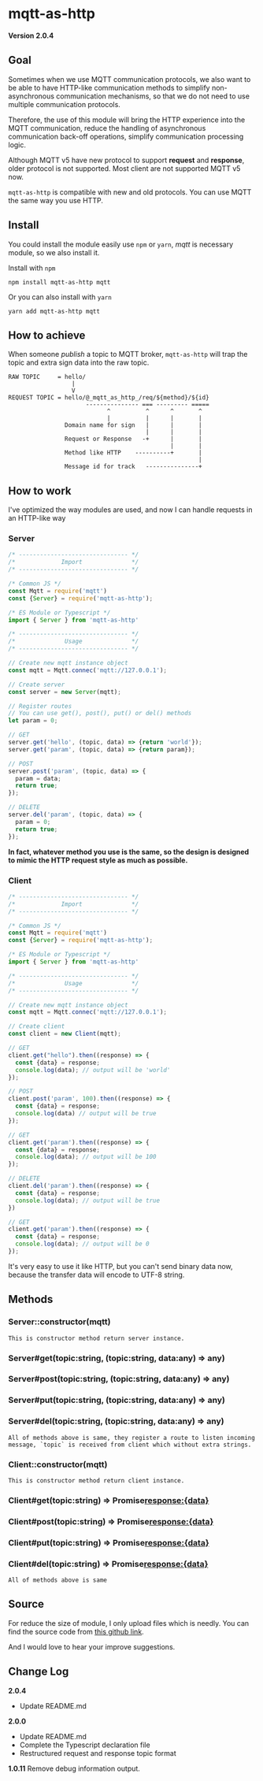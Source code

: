 # mqtt-as-http
**Version 2.0.4**

## Goal

Sometimes when we use MQTT communication protocols, we also want to be able to have HTTP-like communication methods to simplify non-asynchronous communication mechanisms, 
so that we do not need to use multiple communication protocols.

Therefore, the use of this module will bring the HTTP experience into the MQTT communication, 
reduce the handling of asynchronous communication back-off operations, simplify communication processing logic.

Although MQTT v5 have new protocol to support **request** and **response**, older protocol is not supported. Most client are not supported MQTT v5 now.

`mqtt-as-http` is compatible with new and old protocols. You can use MQTT the same way you use HTTP.

## Install
You could install the module easily use `npm` or `yarn`, *mqtt* is necessary module, so we also install it.

Install with `npm`

```shell
npm install mqtt-as-http mqtt
```

Or you can also install with `yarn`

```shell
yarn add mqtt-as-http mqtt
```

## How to achieve

When someone *publish* a topic to MQTT broker, `mqtt-as-http` will trap the topic and extra sign data into the raw topic.

```
RAW TOPIC     = hello/
                  |
                  V
REQUEST TOPIC = hello/@_mqtt_as_http_/req/${method}/${id}
                      --------------- === --------- =====
                            ^          ^      ^       ^
                            |          |      |       |
                Domain name for sign   |      |       |
                                       |      |       |
                Request or Response   -+      |       |
                                              |       |
                Method like HTTP    ----------+       |
                                                      |
                Message id for track   ---------------+
```




## How to work
I've optimized the way modules are used, and now I can handle requests in an HTTP-like way

### Server

```javascript
/* ------------------------------- */
/*             Import              */
/* ------------------------------- */

/* Common JS */
const Mqtt = require('mqtt') 
const {Server} = require('mqtt-as-http');

/* ES Module or Typescript */
import { Server } from 'mqtt-as-http'

/* ------------------------------- */
/*              Usage              */
/* ------------------------------- */

// Create new mqtt instance object
const mqtt = Mqtt.connec('mqtt://127.0.0.1');

// Create server
const server = new Server(mqtt);

// Register routes
// You can use get(), post(), put() or del() methods
let param = 0;

// GET
server.get('hello', (topic, data) => {return 'world'});
server.get('param', (topic, data) => {return param});

// POST
server.post('param', (topic, data) => {
  param = data;
  return true;
});

// DELETE
server.del('param', (topic, data) => {
  param = 0;
  return true;
});
```

**In fact, whatever method you use is the same, so the design is designed to mimic the HTTP request style as much as possible.**

### Client

```javascript
/* ------------------------------- */
/*             Import              */
/* ------------------------------- */

/* Common JS */
const Mqtt = require('mqtt') 
const {Server} = require('mqtt-as-http');

/* ES Module or Typescript */
import { Server } from 'mqtt-as-http'

/* ------------------------------- */
/*              Usage              */
/* ------------------------------- */

// Create new mqtt instance object
const mqtt = Mqtt.connec('mqtt://127.0.0.1');

// Create client
const client = new Client(mqtt);

// GET
client.get("hello").then((response) => {
  const {data} = response;
  console.log(data); // output will be 'world'
});

// POST
client.post('param', 100).then((response) => {
  const {data} = response;
  console.log(data) // output will be true
});

// GET
client.get('param').then((response) => {
  const {data} = response;
  console.log(data); // output will be 100
});

// DELETE
client.del('param').then((response) => {
  const {data} = response;
  console.log(data); // output will be true
})

// GET
client.get('param').then((response) => {
  const {data} = response;
  console.log(data); // output will be 0
});
```

It's very easy to use it like HTTP, but you can't send binary data now, because the transfer data will encode to UTF-8 string.

## Methods

### Server::constructor(mqtt)

    This is constructor method return server instance.

### Server#get(topic:string, (topic:string, data:any) => any)
### Server#post(topic:string, (topic:string, data:any) => any)
### Server#put(topic:string, (topic:string, data:any) => any)
### Server#del(topic:string, (topic:string, data:any) => any)

    All of methods above is same, they register a route to listen incoming message, `topic` is received from client which without extra strings.


### Client::constructor(mqtt)
    This is constructor method return client instance.

### Client#get(topic:string) => Promise<response:{data}>
### Client#post(topic:string) => Promise<response:{data}>
### Client#put(topic:string) => Promise<response:{data}>
### Client#del(topic:string) => Promise<response:{data}>

    All of methods above is same

## Source

For reduce the size of module, I only upload files which is needly. You can find the source code from [this github link](https://github.com/aokihu/mqtt-as-http).

And I would love to hear your improve suggestions.

## Change Log

**2.0.4**
- Update README.md

**2.0.0**
- Update README.md
- Complete the Typescript declaration file
- Restructured request and response topic format

**1.0.11** Remove debug information output.
